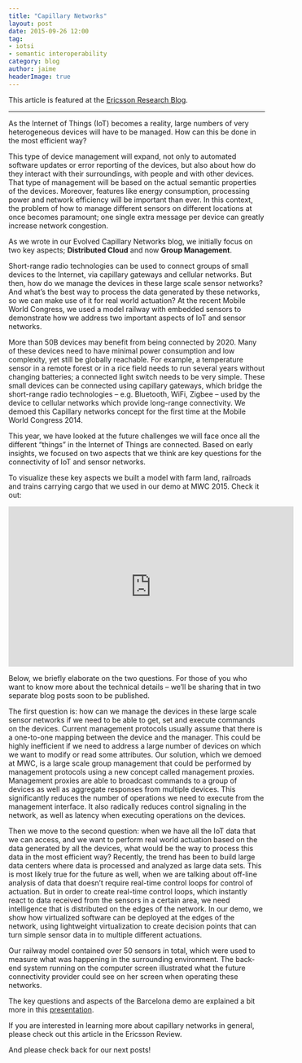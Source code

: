 ```yaml
---
title: "Capillary Networks"
layout: post
date: 2015-09-26 12:00
tag:
- iotsi
- semantic interoperability
category: blog
author: jaime
headerImage: true
---
```


This article is featured at the [Ericsson Research Blog](http://www.ericsson.com/research-blog/5g/evolved-capillary-networks/).

---


As the Internet of Things (IoT) becomes a reality, large numbers of very heterogeneous devices will have to be managed. How can this be done in the most efficient way?

This type of device management will expand, not only to automated software updates or error reporting of the devices, but also about how do they interact with their surroundings, with people and with other devices. That type of management will be based on the actual semantic properties of the devices. Moreover, features like energy consumption, processing power and network efficiency will be important than ever. In this context, the problem of how to manage different sensors on different locations at once becomes paramount; one single extra message per device can greatly increase network congestion.

As we wrote in our Evolved Capillary Networks blog, we initially focus on two key aspects; **Distributed Cloud** and now **Group Management**.

Short-range radio technologies can be used to connect groups of small devices to the Internet, via capillary gateways and cellular networks. But then, how do we manage the devices in these large scale sensor networks? And what’s the best way to process the data generated by these networks, so we can make use of it for real world actuation?
At the recent Mobile World Congress, we used a model railway with embedded sensors to demonstrate how we address two important aspects of IoT and sensor networks.

More than 50B devices may benefit from being connected by 2020. Many of these devices need to have minimal power consumption and low complexity, yet still be globally reachable. For example, a temperature sensor in a remote forest or in a rice field needs to run several years without changing batteries; a connected light switch needs to be very simple. These small devices can be connected using capillary gateways, which bridge the short-range radio technologies – e.g. Bluetooth, WiFi, Zigbee – used by the device to cellular networks which provide long-range connectivity. We demoed this Capillary networks concept for the first time at the Mobile World Congress 2014.

This year, we have looked at the future challenges we will face once all the different “things” in the Internet of Things are connected. Based on early insights, we focused on two aspects that we think are key questions for the connectivity of IoT and sensor networks.

To visualize these key aspects we built a model with farm land, railroads and trains carrying cargo that we used in our demo at MWC 2015. Check it out:

<iframe width="560" height="315" src="https://www.youtube.com/embed/NxtYw7ojNXg" frameborder="0" allowfullscreen></iframe>

Below, we briefly elaborate on the two questions. For those of you who want to know more about the technical details – we’ll be sharing that in two separate blog posts soon to be published.

The first question is: how can we manage the devices in these large scale sensor networks if we need to be able to get, set and execute commands on the devices. Current management protocols usually assume that there is a one-to-one mapping between the device and the manager. This could be highly inefficient if we need to address a large number of devices on which we want to modify or read some attributes. Our solution, which we demoed at MWC, is a large scale group management that could be performed by management protocols using a new concept called management proxies. Management proxies are able to broadcast commands to a group of devices as well as aggregate responses from multiple devices. This significantly reduces the number of operations we need to execute from the management interface. It also radically reduces control signaling in the network, as well as latency when executing operations on the devices.

Then we move to the second question: when we have all the IoT data that we can access, and we want to perform real world actuation based on the data generated by all the devices, what would be the way to process this data in the most efficient way? Recently, the trend has been to build large data centers where data is processed and analyzed as large data sets. This is most likely true for the future as well, when we are talking about off-line analysis of data that doesn’t require real-time control loops for control of actuation. But in order to create real-time control loops, which instantly react to data received from the sensors in a certain area, we need intelligence that is distributed on the edges of the network. In our demo, we show how virtualized software can be deployed at the edges of the network, using lightweight virtualization to create decision points that can turn simple sensor data in to multiple different actuations.

Our railway model contained over 50 sensors in total, which were used to measure what was happening in the surrounding environment. The back-end system running on the computer screen illustrated what the future connectivity provider could see on her screen when operating these networks.

The key questions and aspects of the Barcelona demo are explained a bit more in this [presentation](http://www.slideshare.net/Ericsson/capillary-networks-mwc-2015).

If you are interested in learning more about capillary networks in general, please check out this article in the Ericsson Review.

And please check back for our next posts!
